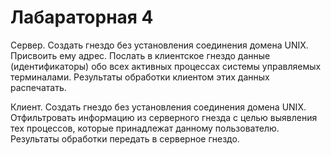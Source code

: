 # Лабараторная 4
Сервер. Создать гнездо без установления соединения домена UNIX. Присвоить ему 
адрес. Послать в клиентское гнездо данные (идентификаторы) обо всех активных 
процессах системы управляемых терминалами. Результаты обработки клиентом этих 
данных распечатать.

Клиент. Создать гнездо без установления соединения домена UNIX. 
Отфильтровать информацию из серверного гнезда с целью выявления тех процессов, 
которые принадлежат данному пользователю. Результаты обработки передать в серверное 
гнездо.
